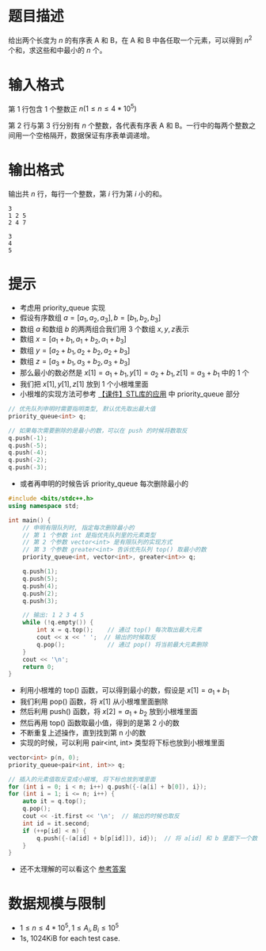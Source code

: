 # 题目描述

给出两个长度为 $n$ 的有序表 A 和 B，在 A 和 B 中各任取一个元素，可以得到 $n^2$ 个和，求这些和中最小的 $n$ 个。

# 输入格式

第 1 行包含 1 个整数正 $n(1 \le n \le 4*10^5)$

第 2 行与第 3 行分别有 $n$ 个整数，各代表有序表 A 和 B。一行中的每两个整数之间用一个空格隔开，数据保证有序表单调递增。

# 输出格式
输出共 $n$ 行，每行一个整数，第 $i$ 行为第 $i$ 小的和。

```input1
3
1 2 5
2 4 7
```

```output1
3
4
5
```

# 提示
* 考虑用 priority_queue 实现
* 假设有序数组 $a = [a_1, a_2, a_3], b = [b_1, b_2, b_3]$
* 数组 $a$ 和数组 $b$ 的两两组合我们用 3 个数组 $x, y, z$表示
* 数组 $x = [a_1+b_1, a_1+b_2, a_1+b_3]$
* 数组 $y = [a_2+b_1, a_2+b_2, a_2+b_3]$
* 数组 $z = [a_3+b_1, a_3+b_2, a_3+b_3]$
* 那么最小的数必然是 $x[1]=a_1+b_1, y[1]=a_2+b_1, z[1]=a_3+b_1$ 中的 1 个
* 我们把 $x[1], y[1], z[1]$ 放到 1 个小根堆里面
* 小根堆的实现方法可参考 [【课件】STL库的应用](http://www.gzezoi.cn/d/gzezoi2023/p/P0006) 中 priority_queue 部分
```c++
// 优先队列申明时需要指明类型, 默认优先取出最大值
priority_queue<int> q;

// 如果每次需要删除的是最小的数，可以在 push 的时候将数取反
q.push(-1);
q.push(-5);
q.push(-4);
q.push(-2);
q.push(-3);
```
* 或者再申明的时候告诉 priority_queue 每次删除最小的
```c++
#include <bits/stdc++.h>
using namespace std;

int main() {
    // 申明有限队列时, 指定每次删除最小的
    // 第 1 个参数 int 是指优先队列里的元素类型
    // 第 2 个参数 vector<int> 是有限队列的实现方式
    // 第 3 个参数 greater<int> 告诉优先队列 top() 取最小的数
    priority_queue<int, vector<int>, greater<int>> q;

    q.push(1);
    q.push(5);
    q.push(4);
    q.push(2);
    q.push(3);

    // 输出: 1 2 3 4 5
    while (!q.empty()) {
        int x = q.top();    // 通过 top() 每次取出最大元素
        cout << x << ' ';  // 输出的时候取反
        q.pop();            // 通过 pop() 将当前最大元素删除
    }
    cout << '\n';
    return 0;
}
```
* 利用小根堆的 top() 函数，可以得到最小的数，假设是 $x[1]=a_1+b_1$
* 我们利用 pop() 函数，将 $x[1]$ 从小根堆里面删除
* 然后利用 push() 函数，将 $x[2]=a_1+b_2$ 放到小根堆里面
* 然后再用 top() 函数取最小值，得到的是第 2 小的数
* 不断重复上述操作，直到找到第 n 小的数
* 实现的时候，可以利用 pair<int, int> 类型将下标也放到小根堆里面
```c++
vector<int> p(n, 0);
priority_queue<pair<int, int>> q;

// 插入的元素值取反变成小根堆, 将下标也放到堆里面
for (int i = 0; i < n; i++) q.push({-(a[i] + b[0]), i});
for (int i = 1; i <= n; i++) {
    auto it = q.top();
    q.pop();
    cout << -it.first << '\n';  // 输出的时候也取反
    int id = it.second;
    if (++p[id] < n) {
        q.push({-(a[id] + b[p[id]]), id});  // 将 a[id] 和 b 里面下一个数组合
    }
}
```
* 还不太理解的可以看这个 [参考答案](https://blog.csdn.net/weixin_44178736/article/details/106211992)

# 数据规模与限制
* $1 \le n \le 4*10^5, 1 \le A_i, B_i \le 10^5$
* 1s, 1024KiB for each test case.